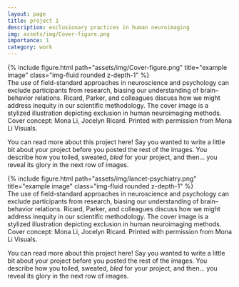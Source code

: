 ```yaml
---
layout: page
title: project 1
description: exclusionary practices in human neuroimaging
img: assets/img/Cover-figure.png
importance: 1
category: work
---
```


<div class="row">
    <div class="col-sm mt-3 mt-md-0">
        {% include figure.html path="assets/img/Cover-figure.png" title="example image" class="img-fluid rounded z-depth-1" %}
    </div>
</div>
<div class="caption">
    The use of field-standard approaches in neuroscience and psychology can exclude participants from research, biasing our understanding of brain–behavior relations. Ricard, Parker, and colleagues discuss how we might address inequity in our scientific methodology. The cover image is a stylized illustration depicting exclusion in human neuroimaging methods. Cover concept: Mona Li, Jocelyn Ricard. Printed with permission from Mona Li Visuals.
</div>

You can read more about this project here! 
Say you wanted to write a little bit about your project before you posted the rest of the images.
You describe how you toiled, sweated, *bled* for your project, and then... you reveal its glory in the next row of images.

<div class="row">
    <div class="col-sm mt-3 mt-md-0">
        {% include figure.html path="assets/img/lancet-psychiatry.png" title="example image" class="img-fluid rounded z-depth-1" %}
    </div>
</div>
<div class="caption">
    The use of field-standard approaches in neuroscience and psychology can exclude participants from research, biasing our understanding of brain–behavior relations. Ricard, Parker, and colleagues discuss how we might address inequity in our scientific methodology. The cover image is a stylized illustration depicting exclusion in human neuroimaging methods. Cover concept: Mona Li, Jocelyn Ricard. Printed with permission from Mona Li Visuals.
</div>

You can read more about this project here! 
Say you wanted to write a little bit about your project before you posted the rest of the images.
You describe how you toiled, sweated, *bled* for your project, and then... you reveal its glory in the next row of images.

